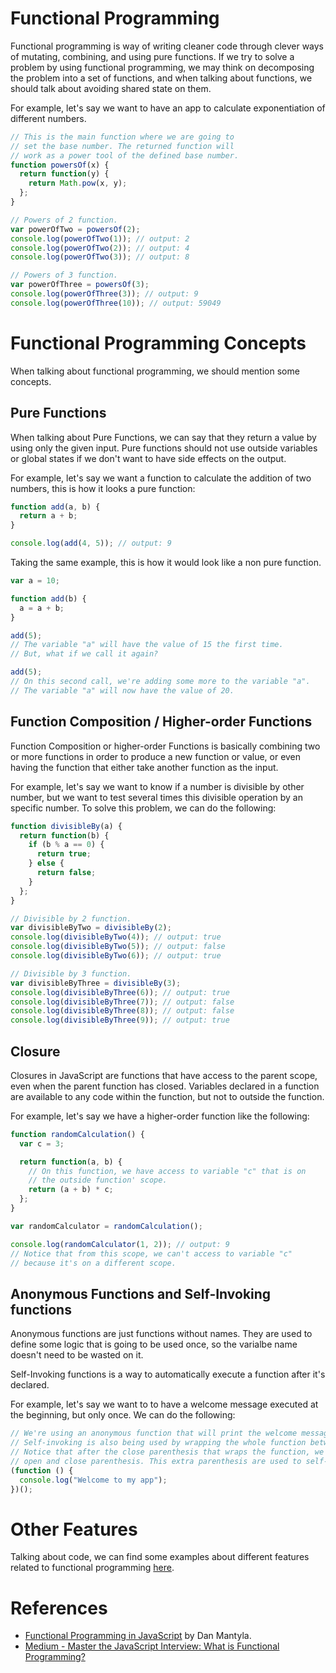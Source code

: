 # Functional Programming

Functional programming is way of writing cleaner code through clever ways of mutating, combining, and using pure functions. If we try to solve a problem by using functional programming, we may think on decomposing the problem into a set of functions, and when talking about functions, we should talk about avoiding shared state on them.

For example, let's say we want to have an app to calculate exponentiation of different numbers.

```js
// This is the main function where we are going to 
// set the base number. The returned function will
// work as a power tool of the defined base number.
function powersOf(x) {
  return function(y) {
    return Math.pow(x, y);
  };
}

// Powers of 2 function.
var powerOfTwo = powersOf(2);
console.log(powerOfTwo(1)); // output: 2
console.log(powerOfTwo(2)); // output: 4
console.log(powerOfTwo(3)); // output: 8

// Powers of 3 function.
var powerOfThree = powersOf(3);
console.log(powerOfThree(3)); // output: 9
console.log(powerOfThree(10)); // output: 59049
```

# Functional Programming Concepts

When talking about functional programming, we should mention some concepts.

## Pure Functions

When talking about Pure Functions, we can say that they return a value by using only the given input. Pure functions should not use outside variables or global states if we don't want to have side effects on the output.

For example, let's say we want a function to calculate the addition of two numbers, this is how it looks a pure function:

```js
function add(a, b) {
  return a + b;
}

console.log(add(4, 5)); // output: 9
```

Taking the same example, this is how it would look like a non pure function.

```js
var a = 10;

function add(b) {
  a = a + b;
}

add(5);
// The variable "a" will have the value of 15 the first time.
// But, what if we call it again?

add(5);
// On this second call, we're adding some more to the variable "a".
// The variable "a" will now have the value of 20.
```

## Function Composition / Higher-order Functions

Function Composition or higher-order Functions is basically combining two or more functions in order to produce a new function or value, or even having the function that either take another function as the input.

For example, let's say we want to know if a number is divisible by other number, but we want to test several times this divisible operation by an specific number. To solve this problem, we can do the following:

```js
function divisibleBy(a) {
  return function(b) {
    if (b % a == 0) {
      return true;
    } else {
      return false;
    }
  };
}

// Divisible by 2 function.
var divisibleByTwo = divisibleBy(2);
console.log(divisibleByTwo(4)); // output: true
console.log(divisibleByTwo(5)); // output: false
console.log(divisibleByTwo(6)); // output: true

// Divisible by 3 function.
var divisibleByThree = divisibleBy(3);
console.log(divisibleByThree(6)); // output: true
console.log(divisibleByThree(7)); // output: false
console.log(divisibleByThree(8)); // output: false
console.log(divisibleByThree(9)); // output: true
```

## Closure

Closures in JavaScript are functions that have access to the parent scope, even when the parent function has closed. Variables declared in a function are available to any code within the function, but not to outside the function.

For example, let's say we have a higher-order function like the following:

```js
function randomCalculation() {
  var c = 3;

  return function(a, b) {
    // On this function, we have access to variable "c" that is on
    // the outside function' scope.
    return (a + b) * c;
  };
}

var randomCalculator = randomCalculation();

console.log(randomCalculator(1, 2)); // output: 9
// Notice that from this scope, we can't access to variable "c"
// because it's on a different scope.
```

## Anonymous Functions and Self-Invoking functions

Anonymous functions are just functions without names. They are used to define some logic that is going to be used once, so the varialbe name doesn't need to be wasted on it.

Self-Invoking functions is a way to automatically execute a function after it's declared.

For example, let's say we want to to have a welcome message executed at the beginning, but only once. We can do the following:

```js
// We're using an anonymous function that will print the welcome message.
// Self-invoking is also being used by wrapping the whole function between parenthesis.
// Notice that after the close parenthesis that wraps the function, we're adding extra
// open and close parenthesis. This extra parenthesis are used to self-invoking the function.
(function () {
  console.log("Welcome to my app");
})();
```

# Other Features

Talking about code, we can find some examples about different features related to functional programming [here](/docs/resources/development-skills/programming-paradigms/functional-examples.md).

# References
- [Functional Programming in JavaScript](https://www.amazon.com/-/es/Dan-Mantyla/dp/1784398225) by Dan Mantyla.
- [Medium - Master the JavaScript Interview: What is Functional Programming?](https://medium.com/javascript-scene/master-the-javascript-interview-what-is-functional-programming-7f218c68b3a0)
